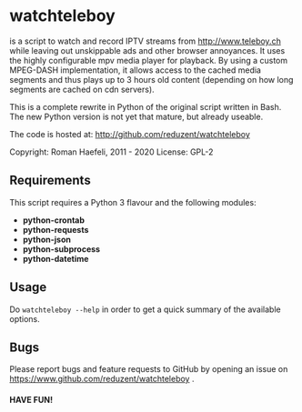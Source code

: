 watchteleboy
============

is a script to watch and record IPTV streams from http://www.teleboy.ch
while leaving out unskippable ads and other browser annoyances. It uses
the highly configurable mpv media player for playback. By using a custom
MPEG-DASH implementation, it allows access to the cached media segments
and thus plays up to 3 hours old content (depending on how long
segments are cached on cdn servers).

This is a complete rewrite in Python of the original script written in Bash.
The new Python version is not yet that mature, but already useable.

The code is hosted at:
http://github.com/reduzent/watchteleboy


Copyright: Roman Haefeli, 2011 - 2020
License:   GPL-2


Requirements
------------

This script requires a Python 3 flavour and the following modules:

* **python-crontab**
* **python-requests**
* **python-json**
* **python-subprocess**
* **python-datetime**


Usage
-----

Do `watchteleboy --help` in order to get a quick summary of the available
options.


Bugs
----

Please report bugs and feature requests to GitHub by opening
an issue on https://www.github.com/reduzent/watchteleboy .

#### HAVE FUN!

